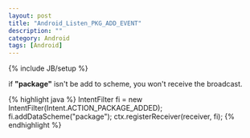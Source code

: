 ```yaml
---
layout: post
title: "Android_Listen_PKG_ADD_EVENT"
description: ""
category: Android
tags: [Android]
---
```

{% include JB/setup %}

if **"package"** isn't be add to scheme, you won't receive the broadcast.

{% highlight java %}
IntentFilter fi = new IntentFilter(Intent.ACTION_PACKAGE_ADDED);
fi.addDataScheme("package");
ctx.registerReceiver(receiver, fi);
{% endhighlight %}

